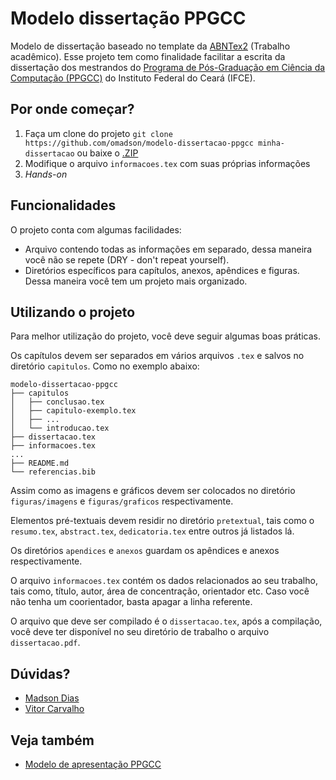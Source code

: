 # Modelo dissertação PPGCC

Modelo de dissertação baseado no template da [ABNTex2](https://github.com/abntex/abntex2) (Trabalho acadêmico). Esse projeto
tem como finalidade facilitar a escrita da dissertação dos mestrandos do [Programa de Pós-Graduação em Ciência da Computação (PPGCC)](http://ppgcc.ifce.edu.br) do Instituto Federal do Ceará (IFCE).

## Por onde começar?

1. Faça um clone do projeto `git clone https://github.com/omadson/modelo-dissertacao-ppgcc minha-dissertacao` ou baixe o [.ZIP](https://github.com/omadson/modelo-dissertacao-ppgcc/archive/master.zip)
2. Modifique o arquivo `informacoes.tex` com suas próprias informações
3. _Hands-on_

## Funcionalidades
O projeto conta com algumas facilidades:
 - Arquivo contendo todas as informações em separado, dessa maneira você não se repete 
 (DRY - don't repeat yourself).
 - Diretórios específicos para capítulos, anexos, apêndices e figuras. Dessa 
 maneira você tem um projeto mais organizado.

## Utilizando o projeto
Para melhor utilização do projeto, você deve seguir algumas boas práticas.

Os capítulos devem ser separados em vários arquivos `.tex` e salvos no diretório `capitulos`. 
Como no exemplo abaixo:

```
modelo-dissertacao-ppgcc
├── capitulos
│   ├── conclusao.tex
│   ├── capitulo-exemplo.tex
│   ├── ...
│   └── introducao.tex
├── dissertacao.tex
├── informacoes.tex
...
├── README.md
└── referencias.bib
```
Assim como as imagens e gráficos devem ser colocados no diretório `figuras/imagens` e
`figuras/graficos` respectivamente.

Elementos pré-textuais devem residir no diretório `pretextual`, tais como o `resumo.tex`,
`abstract.tex`, `dedicatoria.tex` entre outros já listados lá.

Os diretórios `apendices` e `anexos` guardam os apêndices e anexos respectivamente.

O arquivo `informacoes.tex` contém os dados relacionados ao seu trabalho, tais como, título,
autor, área de concentração, orientador etc. Caso você não tenha um coorientador, basta
apagar a linha referente.

O arquivo que deve ser compilado é o `dissertacao.tex`, após a compilação, você deve ter
disponível no seu diretório de trabalho o arquivo `dissertacao.pdf`.

## Dúvidas?
 - [Madson Dias](mailto:madsonddias@gmail.com)
 - [Vitor Carvalho](mailto:vitorcarvalhoml@gmail.com)

## Veja também
 - [Modelo de apresentação PPGCC](https://github.com/vitorcarvalhoml/modelo-apresentacao-ppgcc)